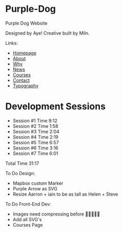 # Purple-Dog

Purple Dog Website

Designed by Aye! Creative built by Miln. 

Links: 

* [Homepage](https://purpledog.herokuapp.com/index.php)
* [About](https://purpledog.herokuapp.com/about.php) 
* [Why](https://purpledog.herokuapp.com/why.php)
* [News](https://purpledog.herokuapp.com/news.php)
* [Courses](https://purpledog.herokuapp.com/courses.php)
* [Contact](https://purpledog.herokuapp.com/contact.php)
* [Typography](https://purpledog.herokuapp.com/typography.php)

# Development Sessions

* Session #1 Time 9:12
* Session #2 Time 1:58
* Session #3 Time 2:04
* Session #4 Time 2:19
* Session #5 Time 6:57
* Session #6 Time 3:16
* Session #7 Time 6:01

Total Time 31:17

To Do Design: 

* Mapbox custom Marker
* Purple Arrow as SVG
* Resize Aarron + iain to be as tall as Helen + Steve

To Do Front-End Dev: 

* Images need compressing before 🚀🚀🚀🚀🚀
* Add all SVG's
* Courses Page 





